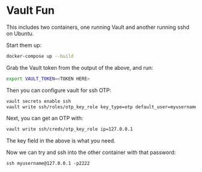 # Vault Fun

This includes two containers, one running Vault and another running sshd on Ubuntu. 

Start them up:

```bash
docker-compose up --build
```

Grab the Vault token from the output of the above, and run:

```bash
export VAULT_TOKEN=<TOKEN HERE>
```

Then you can configure vault for ssh OTP:

```bash
vault secrets enable ssh
vault write ssh/roles/otp_key_role key_type=otp default_user=myusername allowed_users=myusername cidr_list=0.0.0.0/0
```

Next, you can get an OTP with:

```bash
vault write ssh/creds/otp_key_role ip=127.0.0.1
```

The key field in the above is what you need.

Now we can try and ssh into the other container with that password:

```
ssh myusername@127.0.0.1 -p2222
```

